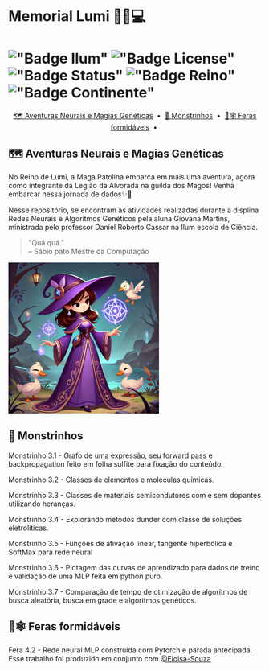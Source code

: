 # Memorial Lumi 🔮🦆💻

# !["Badge Ilum"](https://img.shields.io/badge/Ilum%20-%20purple) !["Badge License"](https://img.shields.io/badge/License%20-%20MIT%20-%20green) !["Badge Status"](https://img.shields.io/badge/Status-Em_constru%C3%A7%C3%A3o-yellow) !["Badge Reino"](https://img.shields.io/badge/Reino-Lumi-violet) !["Badge Continente"](https://img.shields.io/badge/Continente-Senepem-red) 

<p align="center">
  <a href="[#🗺️ Aventuras Neurais e Magias Genéticas]">🗺️ Aventuras Neurais e Magias Genéticas</a> &nbsp;&bull;&nbsp;
  <a href="[#👻 Monstrinhos]">👻 Monstrinhos</a> &nbsp;&bull;&nbsp;
  <a href="[#🐙🕸️ Feras formidáveis]">🐙🕸️ Feras formidáveis</a> &nbsp;&bull;&nbsp;
</p>

## 🗺️ Aventuras Neurais e Magias Genéticas
No Reino de Lumi, a Maga Patolina embarca em mais uma aventura, agora como integrante da Legião da Alvorada na guilda dos Magos! Venha embarcar nessa jornada de dados✨🦢

Nesse repositório, se encontram as atividades realizadas durante a displina Redes Neurais e Algoritmos Genéticos pela aluna Giovana Martins, ministrada pelo professor Daniel Roberto Cassar na Ilum escola de Ciência.

> "Quá quá."  
> – Sábio pato Mestre da Computação

<img src="Maga patolina.jpg" width="300">

## 👻 Monstrinhos

Monstrinho 3.1 - Grafo de uma expressão, seu forward pass e backpropagation feito em folha sulfite para fixação do conteúdo.

Monstrinho 3.2 - Classes de elementos e moléculas químicas. 

Monstrinho 3.3 - Classes de materiais semicondutores com e sem dopantes utilizando heranças.

Monstrinho 3.4 - Explorando métodos dunder com classe de soluções eletrolíticas. 

Monstrinho 3.5 - Funções de ativação linear, tangente hiperbólica e SoftMax para rede neural

Monstrinho 3.6 - Plotagem das curvas de aprendizado para dados de treino e validação de uma MLP feita em python puro.

Monstrinho 3.7 - Comparação de tempo de otimização de algoritmos de busca aleatória, busca em grade e algoritmos genéticos.

## 🐙🕸️ Feras formidáveis 

Fera 4.2 - Rede neural MLP construída com Pytorch e parada antecipada. 
Esse trabalho foi produzido em conjunto com  [@Eloisa-Souza](https://github.com/Eloisa-Souza)
